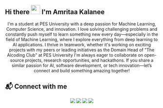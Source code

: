 ## Hi there  <img src="https://media.giphy.com/media/hvRJCLFzcasrR4ia7z/giphy.gif" width="30px">  I'm Amritaa Kalanee
 


<p align="center">
I'm a student at PES University with a deep passion for Machine Learning, Computer Science, and innovation. I love solving challenging problems and constantly push myself to learn something new every day—especially in the field of Machine Learning, where I explore everything from deep learning to AI applications.
I thrive in teamwork, whether it's working on exciting projects with my peers or leading initiatives as the Domain Head of "The Alcoding Club" at PES University
I'm always eager to collaborate on open-source projects, research opportunities, and hackathons. If you share a similar passion for AI, software development, or tech innovation—let’s connect and build something amazing together!
</p>

## 📬 Connect with me
<p align="center">
  <a href="https://www.linkedin.com/in/amritaa-kalanee/"><img src="https://img.shields.io/badge/-LinkedIn-0077B5?style=for-the-badge&logo=linkedin&logoColor=white"></a>
  <a href="mailto:amritaakalanee6@gmail.com"><img src="https://img.shields.io/badge/-Email-D14836?style=for-the-badge&logo=gmail&logoColor=white"></a>
  <a href="https://www.instagram.com/amritaak06/"><img src="https://img.shields.io/badge/-Instagram-E4405F?style=for-the-badge&logo=instagram&logoColor=white"></a>
  <a href="https://www.kaggle.com/amritaak06"><img src="https://img.shields.io/badge/-Kaggle-20BEFF?style=for-the-badge&logo=kaggle&logoColor=white"></a>
</p>
